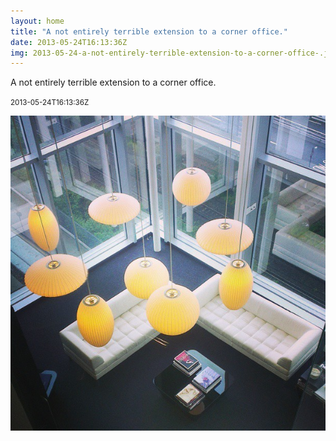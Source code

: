 ```yaml
---
layout: home
title: "A not entirely terrible extension to a corner office."
date: 2013-05-24T16:13:36Z
img: 2013-05-24-a-not-entirely-terrible-extension-to-a-corner-office-.jpg
---
```


A not entirely terrible extension to a corner office.

<small>2013-05-24T16:13:36Z</small>

![A not entirely terrible extension to a corner office.](2013-05-24-a-not-entirely-terrible-extension-to-a-corner-office-.jpg)
